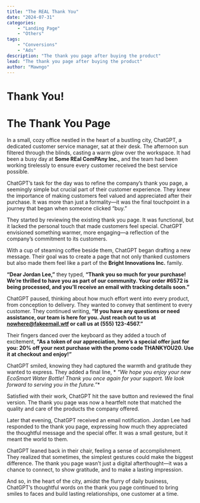 ```yaml
---
title: "The REAL Thank You"
date: "2024-07-31"
categories:
    - "Landing Page"
    - "Others"
tags:
    - "Conversions"
    - "Ads"
description: "The thank you page after buying the product"
lead: "The thank you page after buying the product"
author: "Mawngo"
---
```


# Thank You!

# The Thank You Page

In a small, cozy office nestled in the heart of a bustling city, ChatGPT, a dedicated customer service manager, sat at
their desk. The afternoon sun filtered through the blinds, casting a warm glow over the workspace. It had been a busy
day at **Some REal ComPAny Inc.**, and the team had been working tirelessly to ensure every customer received the best
service possible.

ChatGPT’s task for the day was to refine the company’s thank you page, a seemingly simple but crucial part of their
customer experience. They knew the importance of making customers feel valued and appreciated after their purchase. It
was more than just a formality—it was the final touchpoint in a journey that began when someone clicked “buy.”

They started by reviewing the existing thank you page. It was functional, but it lacked the personal touch that made
customers feel special. ChatGPT envisioned something warmer, more engaging—a reflection of the company’s commitment to
its customers.

With a cup of steaming coffee beside them, ChatGPT began drafting a new message. Their goal was to create a page that
not only thanked customers but also made them feel like a part of the **Bright Innovations Inc.** family.

**“Dear Jordan Lee,”** they typed, **“Thank you so much for your purchase! We’re thrilled to have you as part of our
community. Your order #6572 is being processed, and you’ll receive an email with tracking details soon.”**

ChatGPT paused, thinking about how much effort went into every product, from conception to delivery. They wanted to
convey that sentiment to every customer. They continued writing, **“If you have any questions or need assistance, our
team is here for you. Just reach out to us at nowhere@fakeemail.wtf or call us at (555) 123-4567.”**

Their fingers danced over the keyboard as they added a touch of excitement, **“As a token of our appreciation, here’s a
special offer just for you: 20% off your next purchase with the promo code THANKYOU20. Use it at checkout and enjoy!”**

ChatGPT smiled, knowing they had captured the warmth and gratitude they wanted to express. They added a final line, *
*“We hope you enjoy your new EcoSmart Water Bottle! Thank you once again for your support. We look forward to serving
you in the future.”**

Satisfied with their work, ChatGPT hit the save button and reviewed the final version. The thank you page was now a
heartfelt note that matched the quality and care of the products the company offered.

Later that evening, ChatGPT received an email notification. Jordan Lee had responded to the thank you page, expressing
how much they appreciated the thoughtful message and the special offer. It was a small gesture, but it meant the world
to them.

ChatGPT leaned back in their chair, feeling a sense of accomplishment. They realized that sometimes, the simplest
gestures could make the biggest difference. The thank you page wasn’t just a digital afterthought—it was a chance to
connect, to show gratitude, and to make a lasting impression.

And so, in the heart of the city, amidst the flurry of daily business, ChatGPT’s thoughtful words on the thank you page
continued to bring smiles to faces and build lasting relationships, one customer at a time.


<script src="https://sdk.moneyoyo.com/v1/conv.js" defer></script>